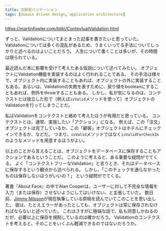 ```yaml
---
title: 文脈型バリデーション
tags: [domain driven design, application architecture]
---
```


https://martinfowler.com/bliki/ContextualValidation.html

ずっと、Validationについてまとまった記事を書きたいと思っていた。
Validationについては多くの混乱があるため、うまくいってる手法についてしっかりと述べるのはよいことだろう。
人生について書くことは多いが、その時間は限られている。

最近読んだ本に影響を受けて考えたある仮説について述べてみたい。
オブジェクトにValidation機能を実装するのはよく行われることである。
その手法は様々で、オブジェクト内に実装することもあれば、オブジェクトの外に実装することもある。あるいは、Validationの失敗を表すために、戻り値をbooleanにすることもあれば、例外をthrowすることもある。
しかし、私が気になるのは、コンテクストとは独立した形で（例えば``isValid``メソッドを使って）オブジェクトのValidationを行ってしまうことだ。

私はValidationをコンテクストと絡めて考えたほうが有用だと思っている。
コンテクストとは、通常、実施したい「アクション」になる。
例えば、この「注文」オブジェクトは完了しているか、この「顧客」オブジェクトはホテルにチェックインできるか、などだ。
つまり、``isValid``メソッドではなく``isValidForCheckIn``のようなメソッドを用意するほうがよい。

以上のことから言えることは、オブジェクトをデータベースに保存することもアクションであるということだ。
このように考えると、ある重要な疑問がでてくる。
よく「コンテクストフリーなValidation」と言うとき、それはデータベースに保存するという観点から述べられる。
しかし、「このチェックを通らなかったものは保存しないほうがいいの？」
という疑問がでてくる。

著書『About Face』の中でAlan Cooperは、ユーザーに対して不完全な情報を入力（または保存）させないようにしてはいけない、と主張していた。
数日前、[Jimmy Nilsson](http://www.jnsk.se/weblog/)が現在執筆している原稿を読んでいてこのことを思い出した。
彼は、たとえエラーがあったとしても、オブジェクトは常に保存されなければならないと述べていた。
これはさすがに極端な話で、私も同意しかねるのだが、必要以上に保存を規制しているのは確かだろう。
Validationのコンテクストを考えると、そのことをいくぶん軽減できるのではないだろうか。
